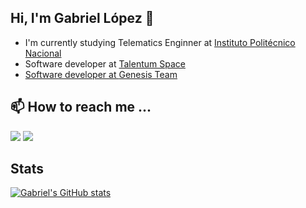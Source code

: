 ## Hi, I'm Gabriel López 👋


* I'm currently studying Telematics Enginner at <a href="https://www.ipn.mx">Instituto Politécnico Nacional</a>
* Software developer at <a href="https://talentum.space/">Talentum Space
* Software developer at <a href="https://www.hiteamgenesis.com">Genesis Team</a>


##  📫 How to reach me ...
<code><a href="https://www.linkedin.com/in/gablop00/"><img src="https://img.shields.io/badge/-LinkedIn-%230077B5?style=for-the-badge&logo=linkedin&logoColor=white"></a></code>
<code><a href = "mailto:gla280900@gmail.com"><img src="https://img.shields.io/badge/-Gmail-CC352A?style=for-the-badge&logo=gmail&logoColor=white" target="_blank"></a>
</code>
 
 ## Stats

[![Gabriel's GitHub stats](https://github-readme-stats.vercel.app/api?username=GabrielLopAg&count_private=true&show_icons=true&theme=dark#gh-dark-mode-only)](https://github.com/anuraghazra/github-readme-stats)
